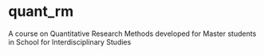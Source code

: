 # quant_rm
A course on Quantitative Research Methods developed for Master students in School for Interdisciplinary Studies
